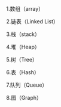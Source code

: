 1.数组（array）

2.链表（Linked List）

3.栈（stack）

4.堆（Heap）

5.树（Tree）

6.表（Hash）

7.队列（Queue）

8.图（Graph）
